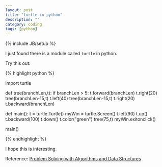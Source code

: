 ```yaml
---
layout: post
title: "turtle in python"
description: ""
category: coding
tags: [python]
---
```

{% include JB/setup %}

I just found there is a module called ``turtle`` in python.

Try this out:

{% highlight python %}

import turtle

def tree(branchLen,t):
    if branchLen > 5:
        t.forward(branchLen)
        t.right(20)
        tree(branchLen-15,t)
        t.left(40)
        tree(branchLen-15,t)
        t.right(20)
        t.backward(branchLen)

def main():
    t = turtle.Turtle()
    myWin = turtle.Screen()
    t.left(90)
    t.up()
    t.backward(100)
    t.down()
    t.color("green")
    tree(75,t)
    myWin.exitonclick()

main()

{% endhighlight %}

I hope this is interesting.

Reference: [Problem Solving with Algorithms and Data Structures](http://interactivepython.org/runestone/static/pythonds/Recursion/pythondsintro-VisualizingRecursion.html)